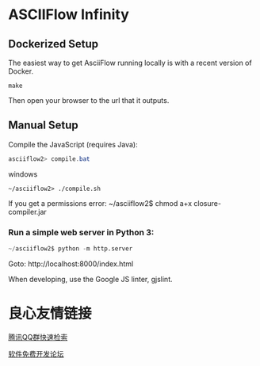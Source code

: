 # ASCIIFlow Infinity

## Dockerized Setup

The easiest way to get AsciiFlow running locally is with a recent version of Docker.

```
make
```

Then open your browser to the url that it outputs.

## Manual Setup

Compile the JavaScript (requires Java):

```powershell
asciiflow2> compile.bat
```
windows 

```
~/asciiflow2> ./compile.sh
```

If you get a permissions error:
~/asciiflow2$ chmod a+x closure-compiler.jar

### Run a simple web server in Python 3:


```python
~/asciiflow2$ python -m http.server
```

Goto: http://localhost:8000/index.html

When developing, use the Google JS linter, gjslint.



 # 良心友情链接

[腾讯QQ群快速检索](http://u.720life.cn/s/8cf73f7c)

[软件免费开发论坛](http://u.720life.cn/s/bbb01dc0)